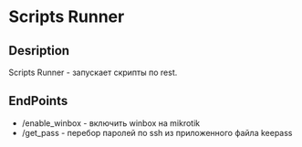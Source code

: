 # Scripts Runner

## Desription

Scripts Runner -  запускает скрипты по rest.

## EndPoints

- /enable_winbox - включить winbox на mikrotik
- /get_pass - перебор паролей по ssh из приложенного файла keepass


